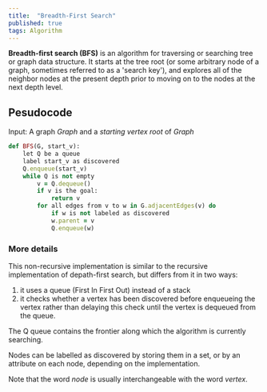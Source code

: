 ```yaml
---
title:  "Breadth-First Search"
published: true
tags: Algorithm
---
```


**Breadth-first search (BFS)** is an algorithm for traversing or searching tree or graph
data structure. It starts at the tree root (or some arbitrary node of a graph, sometimes
referred to as a 'search key'), and explores all of the neighbor nodes at the present
depth prior to moving on to the nodes at the next depth level.

## Pesudocode

Input: A graph *Graph* and a *starting vertex root* of *Graph*

```ruby
def BFS(G, start_v):
    let Q be a queue
    label start_v as discovered
    Q.enqueue(start_v)
    while Q is not empty
        v = Q.dequeue()
        if v is the goal:
            return v
        for all edges from v to w in G.adjacentEdges(v) do
            if w is not labeled as discovered
            w.parent = v
            Q.enqueue(w)
```

### More details

This non-recursive implementation is similar to the recursive implementation of
depath-first search, but differs from it in two ways:

1. it uses a queue (First In First Out) instead of a stack
2. it checks whether a vertex has been discovered before enqueueing the vertex rather than
   delaying this check until the vertex is dequeued from the queue.

The Q queue contains the frontier along which the algorithm is currently searching.

Nodes can be labelled as discovered by storing them in a set, or by an attribute on each
node, depending on the implementation.

Note that the word *node* is usually interchangeable with the word *vertex*.
